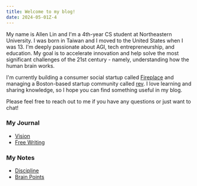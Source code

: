 ```yaml
---
title: Welcome to my blog!
date: 2024-05-01Z-4
---
```


My name is Allen Lin and I'm a 4th-year CS student at Northeastern University. I was born in Taiwan and I moved to the United States when I was 13. I'm deeply passionate about AGI, tech entrepreneurship, and education. My goal is to accelerate innovation and help solve the most significant challenges of the 21st century - namely, understanding how the human brain works.

I'm currently building a consumer social startup called [Fireplace](https://makefireplace.com) and managing a Boston-based startup community called [rev](https://rev.school). I love learning and sharing knowledge, so I hope you can find something useful in my blog.

Please feel free to reach out to me if you have any questions or just want to chat!

### My Journal

- [Vision](/vision)
- [Free Writing](/free-writing)

### My Notes

- [Discipline](/discipline)
- [Brain Points](/brain-points)

